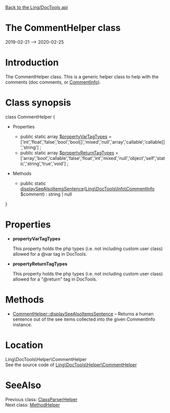 [Back to the Ling/DocTools api](https://github.com/lingtalfi/DocTools/blob/master/doc/api/Ling/DocTools.md)



The CommentHelper class
================
2019-02-21 --> 2020-02-25






Introduction
============

The CommentHelper class.
This is a generic helper class to help with the comments (doc comments, or [CommentInfo](https://github.com/lingtalfi/DocTools/blob/master/doc/api/Ling/DocTools/Info/CommentInfo.md)).



Class synopsis
==============


class <span class="pl-k">CommentHelper</span>  {

- Properties
    - public static array [$propertyVarTagTypes](#property-propertyVarTagTypes) = ['int','float','false','bool','bool[]','mixed','null','array','callable','callable[]','string'] ;
    - public static array [$propertyReturnTagTypes](#property-propertyReturnTagTypes) = ['array','bool','callable','false','float','int','mixed','null','object','self','static','string','true','void'] ;

- Methods
    - public static [displaySeeAlsoItemsSentence](https://github.com/lingtalfi/DocTools/blob/master/doc/api/Ling/DocTools/Helper/CommentHelper/displaySeeAlsoItemsSentence.md)([Ling\DocTools\Info\CommentInfo](https://github.com/lingtalfi/DocTools/blob/master/doc/api/Ling/DocTools/Info/CommentInfo.md) $comment) : string | null

}




Properties
=============

- <span id="property-propertyVarTagTypes"><b>propertyVarTagTypes</b></span>

    This property holds the php types (i.e. not including custom user class) allowed
    for a @var tag in DocTools.
    
    

- <span id="property-propertyReturnTagTypes"><b>propertyReturnTagTypes</b></span>

    This property holds the php types (i.e. not including custom user class) allowed
    for a "@return" tag in DocTools.
    
    



Methods
==============

- [CommentHelper::displaySeeAlsoItemsSentence](https://github.com/lingtalfi/DocTools/blob/master/doc/api/Ling/DocTools/Helper/CommentHelper/displaySeeAlsoItemsSentence.md) &ndash; Returns a human sentence out of the see items collected into the given CommentInfo instance.





Location
=============
Ling\DocTools\Helper\CommentHelper<br>
See the source code of [Ling\DocTools\Helper\CommentHelper](https://github.com/lingtalfi/DocTools/blob/master/Helper/CommentHelper.php)



SeeAlso
==============
Previous class: [ClassParserHelper](https://github.com/lingtalfi/DocTools/blob/master/doc/api/Ling/DocTools/Helper/ClassParserHelper.md)<br>Next class: [MethodHelper](https://github.com/lingtalfi/DocTools/blob/master/doc/api/Ling/DocTools/Helper/MethodHelper.md)<br>
